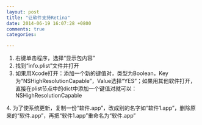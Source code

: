 ```yaml
---
layout: post
title: "让软件支持Retina"
date: 2014-06-19 16:07:28 +0800
comments: true
categories: 

---
```

1. 右键单击程序，选择“显示包内容”  
2. 找到“info.plist”文件并打开  
3. 如果用Xcode打开：添加一个新的键值对，类型为Boolean，Key为“NSHighResolutionCapable”，Value选择“YES”；如果用其他软件打开，直接在plist节点中的dict中添加一个键值对就可以：<key>NSHighResolutionCapable</key>  
<true/> 
4. 为了使系统更新，复制一份“软件.app”，改成别的名字如“软件1.app”，删除原来的“软件.app”，再把“软件1.app”重命名为“软件.app”